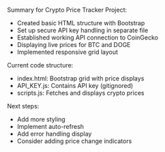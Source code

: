 Summary for Crypto Price Tracker Project:

- Created basic HTML structure with Bootstrap
- Set up secure API key handling in separate file
- Established working API connection to CoinGecko
- Displaying live prices for BTC and DOGE
- Implemented responsive grid layout

Current code structure:
- index.html: Bootstrap grid with price displays
- API_KEY.js: Contains API key (gitignored)
- scripts.js: Fetches and displays crypto prices

Next steps:
  - Add more styling
  - Implement auto-refresh
  - Add error handling display
  - Consider adding price change indicators
